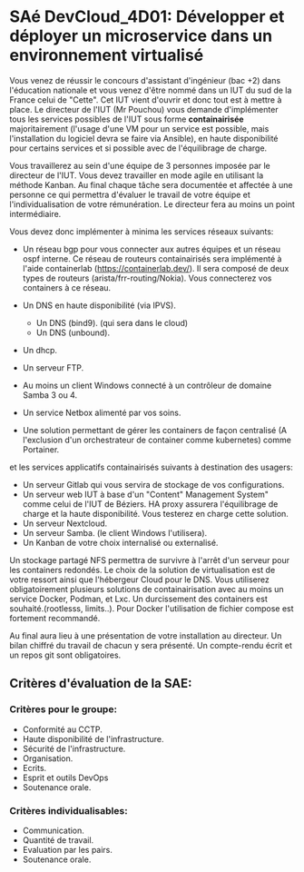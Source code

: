 # SAé DevCloud_4D01: Développer et déployer un microservice dans un environnement virtualisé



Vous venez de réussir le concours d'assistant d'ingénieur (bac +2) dans l'éducation nationale et vous venez d'être nommé dans un IUT du sud de la France celui de "Cette".
Cet IUT vient d'ouvrir et donc tout est à mettre à place.
Le directeur de l'IUT (Mr Pouchou) vous demande d'implémenter tous les services possibles de l'IUT sous forme **containairisée** majoritairement (l'usage d'une VM pour un service est possible, mais l'installation du logiciel devra se faire via Ansible), en haute disponibilité pour certains services et si possible avec de l'équilibrage de charge. 

Vous travaillerez au sein d'une équipe de 3 personnes imposée par le directeur de l'IUT.
Vous devez travailler en mode agile en utilisant la méthode Kanban. Au final chaque tâche sera documentée et affectée à une personne ce qui permettra d'évaluer le travail de votre équipe et l'individualisation de votre rémunération.
Le directeur fera au moins un point intermédiaire.

Vous devez donc implémenter à minima les services réseaux suivants:

- Un réseau bgp pour vous connecter aux autres équipes et un réseau ospf interne. Ce réseau de routeurs containairisés sera implémenté à l'aide containerlab (https://containerlab.dev/). Il sera composé de deux types de routeurs (arista/frr-routing/Nokia). Vous connecterez vos containers à ce réseau. 
- Un DNS en haute disponibilité (via IPVS).
  - Un DNS  (bind9). (qui sera dans le cloud)
  - Un DNS (unbound).

- Un dhcp.
- Un serveur FTP.
- Au moins un client Windows connecté à un contrôleur de domaine Samba 3 ou 4.
- Un service Netbox alimenté par vos soins.
- Une solution permettant de gérer les containers de façon centralisé (A l'exclusion d'un orchestrateur de container comme kubernetes) comme Portainer.


et les services applicatifs containairisés suivants à destination des usagers:

- Un serveur Gitlab qui vous servira de stockage de vos configurations.
- Un serveur web IUT à base d'un "Content" Management System" comme celui de l'IUT de Béziers. HA proxy assurera l'équilibrage de charge et la haute disponibilité.
  Vous testerez en charge cette solution.
- Un serveur Nextcloud.
- Un serveur Samba. (le client Windows l'utilisera).
- Un Kanban de votre choix internalisé ou externalisé.
  

Un stockage partagé NFS permettra de survivre à l'arrêt d'un serveur pour les containers redondés.
Le choix de la solution de virtualisation est de votre ressort ainsi que l'hébergeur Cloud pour le DNS.
Vous utiliserez obligatoirement plusieurs solutions de containairisation avec au moins un service Docker, Podman, et Lxc. Un durcissement des containers est souhaité.(rootlesss, limits..). Pour Docker l'utilisation de fichier compose est fortement recommandé.


Au final aura lieu à une présentation de votre installation au directeur. Un bilan chiffré du travail de chacun y sera présenté.
Un compte-rendu écrit et un repos git sont obligatoires.


## Critères d'évaluation de la SAE:

### Critères pour le groupe:

- Conformité au CCTP.
- Haute disponibilité de l'infrastructure.
- Sécurité de l'infrastructure.
- Organisation.
- Ecrits.
- Esprit et outils DevOps
- Soutenance orale.

### Critères individualisables:

- Communication.
- Quantité de travail.
- Evaluation par les pairs.
- Soutenance orale.

